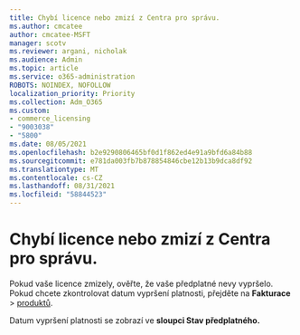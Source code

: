 ```yaml
---
title: Chybí licence nebo zmizí z Centra pro správu.
ms.author: cmcatee
author: cmcatee-MSFT
manager: scotv
ms.reviewer: argani, nicholak
ms.audience: Admin
ms.topic: article
ms.service: o365-administration
ROBOTS: NOINDEX, NOFOLLOW
localization_priority: Priority
ms.collection: Adm_O365
ms.custom:
- commerce_licensing
- "9003038"
- "5800"
ms.date: 08/05/2021
ms.openlocfilehash: b2e9290806465bf0d1f862ed4e91a9bfd6a84b88
ms.sourcegitcommit: e781da003fb7b878854846cbe12b13b9dca8df92
ms.translationtype: MT
ms.contentlocale: cs-CZ
ms.lasthandoff: 08/31/2021
ms.locfileid: "58844523"
---
```

# <a name="license-missing-or-disappears-from-the-admin-center"></a>Chybí licence nebo zmizí z Centra pro správu.

Pokud vaše licence zmizely, ověřte, že vaše předplatné nevy vypršelo. Pokud chcete zkontrolovat datum vypršení platnosti, přejděte na **Fakturace**  >  [produktů](https://go.microsoft.com/fwlink/p/?linkid=842054).

Datum vypršení platnosti se zobrazí ve **sloupci Stav předplatného.**